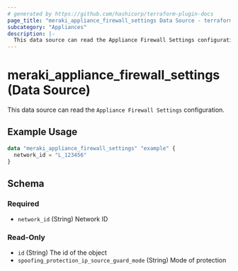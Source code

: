 ```yaml
---
# generated by https://github.com/hashicorp/terraform-plugin-docs
page_title: "meraki_appliance_firewall_settings Data Source - terraform-provider-meraki"
subcategory: "Appliances"
description: |-
  This data source can read the Appliance Firewall Settings configuration.
---
```


# meraki_appliance_firewall_settings (Data Source)

This data source can read the `Appliance Firewall Settings` configuration.

## Example Usage

```terraform
data "meraki_appliance_firewall_settings" "example" {
  network_id = "L_123456"
}
```

<!-- schema generated by tfplugindocs -->
## Schema

### Required

- `network_id` (String) Network ID

### Read-Only

- `id` (String) The id of the object
- `spoofing_protection_ip_source_guard_mode` (String) Mode of protection
